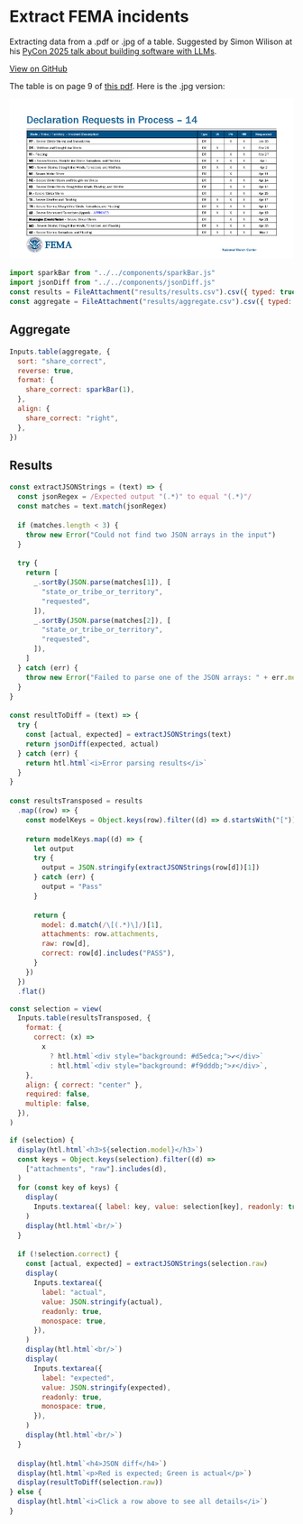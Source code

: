 # Extract FEMA incidents

Extracting data from a .pdf or .jpg of a table. Suggested by Simon Wilison at his [PyCon 2025 talk about building software with LLMs](https://building-with-llms-pycon-2025.readthedocs.io/en/latest/structured-data-extraction.html#something-a-bit-more-impressive).

[View on GitHub](https://github.com/kevinschaul/llm-evals/tree/main/src/evals/extract-fema-incidents)

The table is on page 9 of <a href="fema-daily-operation-brief.pdf" download>this pdf</a>. Here is the .jpg version:

![Screenshot of the table to parse](fema-daily-operation-brief-p9.jpg)

```js
import sparkBar from "../../components/sparkBar.js"
import jsonDiff from "../../components/jsonDiff.js"
const results = FileAttachment("results/results.csv").csv({ typed: true })
const aggregate = FileAttachment("results/aggregate.csv").csv({ typed: true })
```

## Aggregate

```js
Inputs.table(aggregate, {
  sort: "share_correct",
  reverse: true,
  format: {
    share_correct: sparkBar(1),
  },
  align: {
    share_correct: "right",
  },
})
```

## Results

```js
const extractJSONStrings = (text) => {
  const jsonRegex = /Expected output "(.*)" to equal "(.*)"/
  const matches = text.match(jsonRegex)

  if (matches.length < 3) {
    throw new Error("Could not find two JSON arrays in the input")
  }

  try {
    return [
      _.sortBy(JSON.parse(matches[1]), [
        "state_or_tribe_or_territory",
        "requested",
      ]),
      _.sortBy(JSON.parse(matches[2]), [
        "state_or_tribe_or_territory",
        "requested",
      ]),
    ]
  } catch (err) {
    throw new Error("Failed to parse one of the JSON arrays: " + err.message)
  }
}

const resultToDiff = (text) => {
  try {
    const [actual, expected] = extractJSONStrings(text)
    return jsonDiff(expected, actual)
  } catch (err) {
    return htl.html`<i>Error parsing results</i>`
  }
}

const resultsTransposed = results
  .map((row) => {
    const modelKeys = Object.keys(row).filter((d) => d.startsWith("["))

    return modelKeys.map((d) => {
      let output
      try {
        output = JSON.stringify(extractJSONStrings(row[d])[1])
      } catch (err) {
        output = "Pass"
      }

      return {
        model: d.match(/\[(.*)\]/)[1],
        attachments: row.attachments,
        raw: row[d],
        correct: row[d].includes("PASS"),
      }
    })
  })
  .flat()
```

```js
const selection = view(
  Inputs.table(resultsTransposed, {
    format: {
      correct: (x) =>
        x
          ? htl.html`<div style="background: #d5edca;">✔</div>`
          : htl.html`<div style="background: #f9dddb;">✗</div>`,
    },
    align: { correct: "center" },
    required: false,
    multiple: false,
  }),
)
```

```js
if (selection) {
  display(htl.html`<h3>${selection.model}</h3>`)
  const keys = Object.keys(selection).filter((d) =>
    ["attachments", "raw"].includes(d),
  )
  for (const key of keys) {
    display(
      Inputs.textarea({ label: key, value: selection[key], readonly: true }),
    )
    display(htl.html`<br/>`)
  }

  if (!selection.correct) {
    const [actual, expected] = extractJSONStrings(selection.raw)
    display(
      Inputs.textarea({
        label: "actual",
        value: JSON.stringify(actual),
        readonly: true,
        monospace: true,
      }),
    )
    display(htl.html`<br/>`)
    display(
      Inputs.textarea({
        label: "expected",
        value: JSON.stringify(expected),
        readonly: true,
        monospace: true,
      }),
    )
    display(htl.html`<br/>`)
  }

  display(htl.html`<h4>JSON diff</h4>`)
  display(htl.html`<p>Red is expected; Green is actual</p>`)
  display(resultToDiff(selection.raw))
} else {
  display(htl.html`<i>Click a row above to see all details</i>`)
}
```
